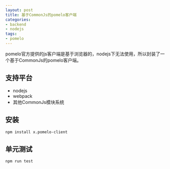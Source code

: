 ```yaml
---
layout: post
title: 基于CommonJs的pomelo客户端
categories:
- backend
- nodejs
tags:
- pomelo
---
```

pomelo官方提供的js客户端是基于浏览器的，nodejs下无法使用，所以封装了一个基于CommonJs的pomelo客户端。
## 支持平台
+ nodejs
+ webpack
+ 其他CommonJs模块系统

## 安装

```bash
npm install x.pomelo-client
```

## 单元测试

```bash
npm run test
```